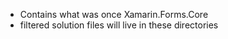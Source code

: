 - Contains what was once Xamarin.Forms.Core
- filtered solution files will live in these directories